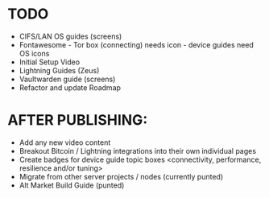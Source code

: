 # TODO
- CIFS/LAN OS guides (screens)
- Fontawesome - Tor box (connecting) needs icon - device guides need OS icons
- Initial Setup Video
- Lightning Guides (Zeus)
- Vaultwarden guide (screens)
- Refactor and update Roadmap

# AFTER PUBLISHING:
- Add any new video content
- Breakout Bitcoin / Lightning integrations into their own individual pages
- Create badges for device guide topic boxes <connectivity, performance, resilience and/or tuning>
- Migrate from other server projects / nodes (currently punted)
- Alt Market Build Guide (punted)
